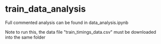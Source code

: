 # train_data_analysis
Full commented analysis can be found in data_analysis.ipynb

Note to run this, the data file "train_timings_data.csv" must be downloaded into the same folder 
